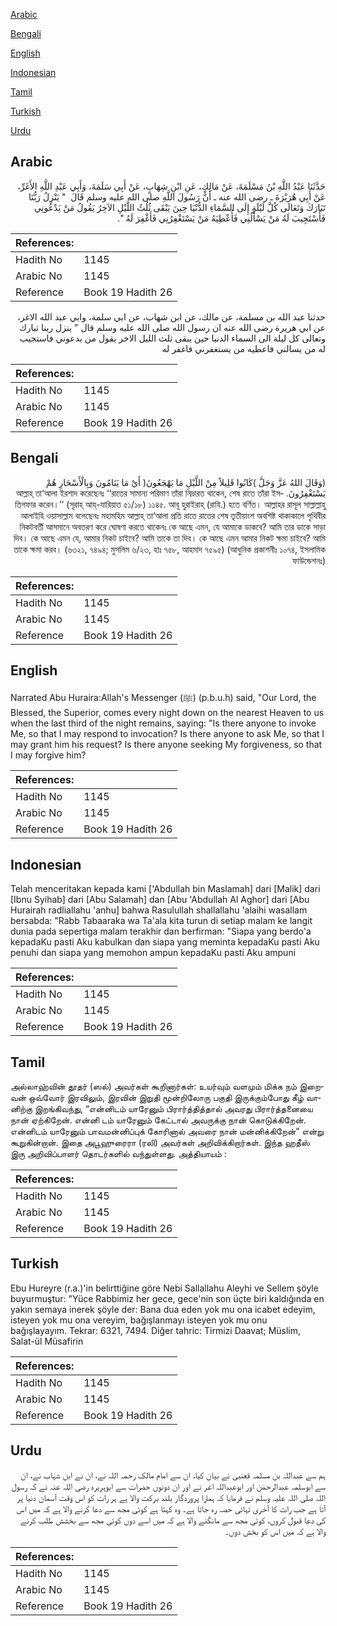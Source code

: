 [Arabic](#arabic)

[Bengali](#bengali)

[English](#english)

[Indonesian](#indonesian)

[Tamil](#tamil)

[Turkish](#turkish)

[Urdu](#urdu)

## Arabic


<div dir="rtl" lang="ar" style={{fontSize:'larger',backgroundColor:'#f8f9fa',padding:20}}>
حَدَّثَنَا عَبْدُ اللَّهِ بْنُ مَسْلَمَةَ، عَنْ مَالِكٍ، عَنِ ابْنِ شِهَابٍ، عَنْ أَبِي سَلَمَةَ، وَأَبِي عَبْدِ اللَّهِ الأَغَرِّ، عَنْ أَبِي هُرَيْرَةَ ـ رضى الله عنه ـ أَنَّ رَسُولَ اللَّهِ صلى الله عليه وسلم قَالَ ‏ "‏ يَنْزِلُ رَبُّنَا تَبَارَكَ وَتَعَالَى كُلَّ لَيْلَةٍ إِلَى السَّمَاءِ الدُّنْيَا حِينَ يَبْقَى ثُلُثُ اللَّيْلِ الآخِرُ يَقُولُ مَنْ يَدْعُونِي فَأَسْتَجِيبَ لَهُ مَنْ يَسْأَلُنِي فَأُعْطِيَهُ مَنْ يَسْتَغْفِرُنِي فَأَغْفِرَ لَهُ ‏"‏‏.‏
</div>
<div style={{backgroundColor:'#f8f9fa',padding:20, marginBottom: 10}}><table> <thead> <tr> <th>References:</th> <th></th> </tr> </thead> <tbody><tr><td>Hadith No</td><td>1145</td></tr><tr><td>Arabic No</td><td>1145</td></tr><tr><td>Reference</td><td>Book 19 Hadith 26</td></tr></tbody></table></div>


<div dir="rtl" lang="ar" style={{fontSize:'larger',backgroundColor:'#f8f9fa',padding:20}}>
حدثنا عبد الله بن مسلمة، عن مالك، عن ابن شهاب، عن ابي سلمة، وابي عبد الله الاغر، عن ابي هريرة رضى الله عنه ان رسول الله صلى الله عليه وسلم قال " ينزل ربنا تبارك وتعالى كل ليلة الى السماء الدنيا حين يبقى ثلث الليل الاخر يقول من يدعوني فاستجيب له من يسالني فاعطيه من يستغفرني فاغفر له
</div>
<div style={{backgroundColor:'#f8f9fa',padding:20, marginBottom: 10}}><table> <thead> <tr> <th>References:</th> <th></th> </tr> </thead> <tbody><tr><td>Hadith No</td><td>1145</td></tr><tr><td>Arabic No</td><td>1145</td></tr><tr><td>Reference</td><td>Book 19 Hadith 26</td></tr></tbody></table></div>

## Bengali


<div dir="rtl" lang="bn" style={{fontSize:'larger',backgroundColor:'#f8f9fa',padding:20}}>
(وَقَالَ اللهُ عَزَّ وَجَلَّ )كَانُوا قَلِيلاً مِنْ اللَّيْلِ مَا يَهْجَعُونَ( أَيْ مَا يَنَامُونَ وَبِالْأَسْحَارِ هُمْ يَسْتَغْفِرُونَ. আল্লাহ্ তা‘আলা ইরশাদ করেছেনঃ ‘‘রাতের সামান্য পরিমাণ তাঁরা নিদ্রারত থাকেন, শেষ রাতে তাঁরা ইসতিগফার করেন।’’ (সূরাহ্ আয্-যারিয়াত ৫১/১৮) ১১৪৫. আবূ হুরাইরাহ্ (রাযি.) হতে বর্ণিত। আল্লাহর রাসূল সাল্লাল্লাহু আলাইহি ওয়াসাল্লাম বলেছেনঃ মহামহিম আল্লাহ্ তা‘আলা প্রতি রাতে রাতের শেষ তৃতীয়াংশ অবশিষ্ট থাকাকালে পৃথিবীর নিকটবর্তী আসমানে অবতরণ করে ঘোষণা করতে থাকেনঃ কে আছে এমন, যে আমাকে ডাকবে? আমি তার ডাকে সাড়া দিব। কে আছে এমন যে, আমার নিকট চাইবে? আমি তাকে তা দিব। কে আছে এমন আমার নিকট ক্ষমা চাইবে? আমি তাকে ক্ষমা করব। (৬৩২১, ৭৪৯৪; মুসলিম ৬/২৩, হাঃ ৭৫৮, আহমাদ ৭৫৯৫) (আধুনিক প্রকাশনীঃ ১০৭৪, ইসলামিক ফাউন্ডেশনঃ)
</div>
<div style={{backgroundColor:'#f8f9fa',padding:20, marginBottom: 10}}><table> <thead> <tr> <th>References:</th> <th></th> </tr> </thead> <tbody><tr><td>Hadith No</td><td>1145</td></tr><tr><td>Arabic No</td><td>1145</td></tr><tr><td>Reference</td><td>Book 19 Hadith 26</td></tr></tbody></table></div>

## English


<div dir="ltr" lang="en" style={{fontSize:'larger',backgroundColor:'#f8f9fa',padding:20}}>
Narrated Abu Huraira:Allah's Messenger (ﷺ) (p.b.u.h) said, "Our Lord, the Blessed, the Superior, comes every night down on the nearest Heaven to us when the last third of the night remains, saying: "Is there anyone to invoke Me, so that I may respond to invocation? Is there anyone to ask Me, so that I may grant him his request? Is there anyone seeking My forgiveness, so that I may forgive him?
</div>
<div style={{backgroundColor:'#f8f9fa',padding:20, marginBottom: 10}}><table> <thead> <tr> <th>References:</th> <th></th> </tr> </thead> <tbody><tr><td>Hadith No</td><td>1145</td></tr><tr><td>Arabic No</td><td>1145</td></tr><tr><td>Reference</td><td>Book 19 Hadith 26</td></tr></tbody></table></div>

## Indonesian


<div dir="ltr" lang="id" style={{fontSize:'larger',backgroundColor:'#f8f9fa',padding:20}}>
Telah menceritakan kepada kami ['Abdullah bin Maslamah] dari [Malik] dari [Ibnu Syihab] dari [Abu Salamah] dan [Abu 'Abdullah Al Aghor] dari [Abu Hurairah radliallahu 'anhu] bahwa Rasulullah shallallahu 'alaihi wasallam bersabda: "Rabb Tabaaraka wa Ta'ala kita turun di setiap malam ke langit dunia pada sepertiga malam terakhir dan berfirman: "Siapa yang berdo'a kepadaKu pasti Aku kabulkan dan siapa yang meminta kepadaKu pasti Aku penuhi dan siapa yang memohon ampun kepadaKu pasti Aku ampuni
</div>
<div style={{backgroundColor:'#f8f9fa',padding:20, marginBottom: 10}}><table> <thead> <tr> <th>References:</th> <th></th> </tr> </thead> <tbody><tr><td>Hadith No</td><td>1145</td></tr><tr><td>Arabic No</td><td>1145</td></tr><tr><td>Reference</td><td>Book 19 Hadith 26</td></tr></tbody></table></div>

## Tamil


<div dir="ltr" lang="ta" style={{fontSize:'larger',backgroundColor:'#f8f9fa',padding:20}}>
அல்லாஹ்வின் தூதர் (ஸல்) அவர்கள் கூறினார்கள்: உயர்வும் வளமும் மிக்க நம் இறைவன் ஒவ்வோர் இரவிலும், இரவின் இறுதி மூன்றிலோரு பகுதி இருக்கும்போது கீழ் வானிற்கு இறங்கிவந்து, “என்னிடம் யாரேனும் பிரார்த்தித்தால் அவரது பிரார்த்தனையை நான் ஏற்கிறேன். என்னி டம் யாரேனும் கேட்டால் அவருக்கு நான் கொடுக்கிறேன். என்னிடம் யாரேனும் பாவமன்னிப்புக் கோரினால் அவரை நான் மன்னிக்கிறேன்” என்று கூறுகின்றான். இதை அபூஹுரைரா (ரலி) அவர்கள் அறிவிக்கிறார்கள். இந்த ஹதீஸ் இரு அறிவிப்பாளர் தொடர்களில் வந்துள்ளது. அத்தியாயம் :
</div>
<div style={{backgroundColor:'#f8f9fa',padding:20, marginBottom: 10}}><table> <thead> <tr> <th>References:</th> <th></th> </tr> </thead> <tbody><tr><td>Hadith No</td><td>1145</td></tr><tr><td>Arabic No</td><td>1145</td></tr><tr><td>Reference</td><td>Book 19 Hadith 26</td></tr></tbody></table></div>

## Turkish


<div dir="ltr" lang="tr" style={{fontSize:'larger',backgroundColor:'#f8f9fa',padding:20}}>
Ebu Hureyre (r.a.)'in belirttiğine göre Nebi Sallallahu Aleyhi ve Sellem şöyle buyurmuştur: "Yüce Rabbimiz her gece, gece'nin son üçte biri kaldığında en yakın semaya inerek şöyle der: Bana dua eden yok mu ona icabet edeyim, isteyen yok mu ona vereyim, bağışlanmayı isteyen yok mu onu bağışlayayım. Tekrar: 6321, 7494. Diğer tahric: Tirmizi Daavat; Müslim, Salat-ül Müsafirin
</div>
<div style={{backgroundColor:'#f8f9fa',padding:20, marginBottom: 10}}><table> <thead> <tr> <th>References:</th> <th></th> </tr> </thead> <tbody><tr><td>Hadith No</td><td>1145</td></tr><tr><td>Arabic No</td><td>1145</td></tr><tr><td>Reference</td><td>Book 19 Hadith 26</td></tr></tbody></table></div>

## Urdu


<div dir="rtl" lang="ur" style={{fontSize:'larger',backgroundColor:'#f8f9fa',padding:20}}>
ہم سے عبداللہ بن مسلمہ قعنبی نے بیان کیا، ان سے امام مالک رحمہ اللہ نے، ان نے ابن شہاب نے، ان سے ابوسلمہ عبدالرحمٰن اور ابوعبداللہ اغر نے اور ان دونوں حضرات سے ابوہریرہ رضی اللہ عنہ نے کہ رسول اللہ صلی اللہ علیہ وسلم نے فرمایا کہ ہمارا پروردگار بلند برکت والا ہے ہر رات کو اس وقت آسمان دنیا پر آتا ہے جب رات کا آخری تہائی حصہ رہ جاتا ہے۔ وہ کہتا ہے کوئی مجھ سے دعا کرنے والا ہے کہ میں اس کی دعا قبول کروں، کوئی مجھ سے مانگنے والا ہے کہ میں اسے دوں کوئی مجھ سے بخشش طلب کرنے والا ہے کہ میں اس کو بخش دوں۔
</div>
<div style={{backgroundColor:'#f8f9fa',padding:20, marginBottom: 10}}><table> <thead> <tr> <th>References:</th> <th></th> </tr> </thead> <tbody><tr><td>Hadith No</td><td>1145</td></tr><tr><td>Arabic No</td><td>1145</td></tr><tr><td>Reference</td><td>Book 19 Hadith 26</td></tr></tbody></table></div>